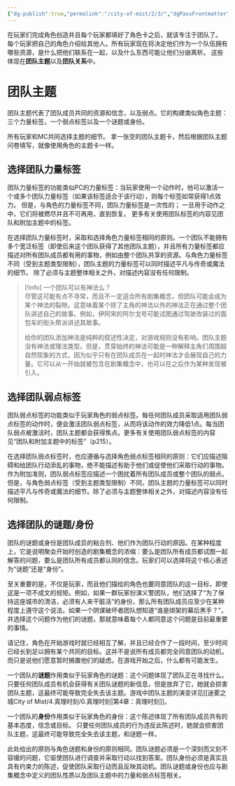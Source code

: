 ```yaml
---
{"dg-publish":true,"permalink":"/city-of-mist/2/3/","dgPassFrontmatter":true}
---
```


在玩家们完成角色创造并且每个玩家都填好了角色卡之后，就该专注于团队了。 每个玩家把自己的角色介绍给其他人。所有玩家现在将决定他们作为一个队伍拥有哪些资源，是什么把他们联系在一起，以及什么东西可能让他们分崩离析。 这些体现在**团队主题**以及**团队关系**中。

# 团队主题
团队主题代表了团队成员共同的资源和信念，以及弱点。它的构建类似角色主题：三个力量标签，一个弱点标签以及一个谜题或身份。  
  
所有玩家和MC共同选择主题的细节。 拿一张空的团队主题卡，然后根据团队主题问卷填写，就像使用角色的主题卡一样。  

## 选择团队力量标签  
  团队力量标签的功能类似PC的力量标签：当玩家使用一个动作时，他可以激活一个或多个团队力量标签（如果该标签适合于该行动），则每个标签如常获得1点效力。 但是，与角色的力量标签不同，团队力量标签是一次性的； 一旦用于动作之中，它们将被燃尽并且不可再用，直到恢复。 更多有关使用团队标签的内容见团队和附加主题中的标签。  
  
  在选择团队力量标签时，采取和选择角色力量标签相同的原则。一个团队不能拥有多个宽泛标签（即使后来这个团队获得了其他团队主题），并且所有力量标签都应描述对所有团队成员都有用的事物，例如由整个团队共享的资源。与角色力量标签不同（受到主题类型限制），团队主题的力量标签可以同时描述平凡与传奇或魔法的细节。 除了必须与主题整体相关之外，对描述内容没有任何限制。  
  
>[!info] 一个团队可以有神法么？  
>尽管这可能有点不寻常，而且不一定适合所有剧集概念，但团队可能会成为某个神法的裂隙。这意味着某个除了主角的神法以外的神法正在通过整个团队讲述自己的故事。例如，伊阿宋的阿尔戈号可能试图通过驾驶改装过的面包车的街头帮派讲述其故事。  
>
>给你的团队添加神法是纯粹的叙述性决定，对游戏规则没有影响。团队主题没有神法或理法类型。但是，贯穿始终的神法可能是一种解释主角们周围超自然现象的方式，因为似乎只有在团队成员在一起时神法才会展现自己的力量。它可以从一开始就被包含在剧集概念中，也可以在之后作为某种发现被引入。  

## 选择团队弱点标签  
  团队弱点标签的功能类似于玩家角色的弱点标签。每任何团队成员采取适用团队弱点标签的动作时，便会激活团队弱点标签，从而将该动作的效力降低1点。每当团队弱点被激活时，团队主题都会获得焦点。更多有关使用团队弱点标签的内容见“团队和附加主题中的标签”（p215）。  
  
在选择团队弱点标签时，也应遵循与选择角色弱点标签相同的原则：它们应描述阻碍和给团队行动添乱的事物，绝不能描述有助于他们或促使他们采取行动的事物。作为附加准则，团队弱点标签应描述一个困扰着所有团队成员或整个团队的弱点。但是，与角色弱点标签（受到主题类型限制）不同，团队主题的力量标签可以同时描述平凡与传奇或魔法的细节。除了必须与主题整体相关之外，对描述内容没有任何限制。  

## 选择团队的谜题/身份  
  团队的谜题或身份是团队成员的粘合剂、他们作为团队行动的原因。在某种程度上，它是说明聚会开始时创造的剧集概念的浓缩：要么是团队所有成员都试图一起解答的问题，要么是团队所有成员都认同的信念。玩家们可以选择将这个核心表述为“谜题”还是“身份”。  
  
至关重要的是，不仅是玩家，而且他们描绘的角色也要同意团队的这一目标，即使这是一项不成文的规矩。例如，如果一群玩家扮演义警团队，他们选择了“为了保持这座城市的清洁，必须有人来干脏活”的身份，那么所有团队成员应至少在某种程度上遵守这个说法。如果一个阴谋破坏者团队想知道“谁是绑架的幕后黑手？”，并选择这个问题作为他们的谜题，那就意味着每个人都同意这个问题是目前最重要的事情。  
  
请记住，角色在开始游戏时就已经相互了解，并且已经合作了一段时间，至少时间已经长到足以拥有某个共同的目标。这并不是说所有成员都完全同意团队的动机，而只是说他们愿意暂时搁置他们的疑虑。在游戏开始之后，什么都有可能发生。  
  
一个团队的**谜题**作用类似于玩家角色的谜题：这个问题体现了团队正在寻找什么。只要任何团队成员有机会获得有关团队谜题的新信息，但是放弃了它，她就会损害团队主题，这最终可能导致完全失去该主题。游戏中团队主题的演变详见[[迷雾之城City of Mist/4.真理时刻/0.真理时刻\|第4章：真理时刻]]。  
  
一个团队的**身份**作用类似于玩家角色的身份：这个陈述体现了所有团队成员共有的基本态度，信念或目标。 只要任何团队成员的行为违反此陈述时，她就会损害团队主题，这最终可能导致完全失去该主题，和谜题一样。  
  
此处给出的原则与角色谜题和身份的原则相同。团队谜题必须是一个深刻而又刻不容缓的问题，它驱使团队进行调查并采取行动以找到答案。团队身份必须是真实且具有约束力的陈述，促使团队采取行动而且反映其动机。团队谜题或身份也应与剧集概念中定义的团队性质以及团队主题中的力量和弱点标签相关。